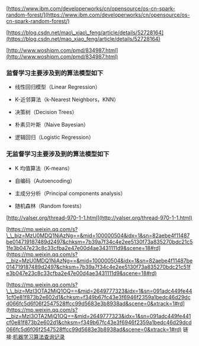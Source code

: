 [https://www.ibm.com/developerworks/cn/opensource/os-cn-spark-random-forest/](https://www.ibm.com/developerworks/cn/opensource/os-cn-spark-random-forest/)

[https://blog.csdn.net/mao\_xiao\_feng/article/details/52728164](https://blog.csdn.net/mao_xiao_feng/article/details/52728164)

[http://www.woshipm.com/pmd/834987.html](http://www.woshipm.com/pmd/834987.html)

### 监督学习主要涉及到的算法模型如下

*   线性回归模型（Linear Regression）
    
*   K-近邻算法（k-Nearest Neighbors，KNN）
    
*   决策树（Decision Trees）
    
*   朴素贝叶斯（Naive Bayesian）
    
*   逻辑回归（Logistic Regression）
    

### 无监督学习主要涉及到的算法模型如下

*   K 均值算法（K-means）
    
*   自编码（Autoencoding）
    
*   主成分分析（Principal components analysis）
    
*   随机森林（Random forests）
    

[http://valser.org/thread-970-1-1.html](http://valser.org/thread-970-1-1.html)

[https://mp.weixin.qq.com/s?\_\_biz=MzU0MDQ1NjAzNg==&mid=100000504&idx=1&sn=82aebe4f11487be014719187489d2497&chksm=7b39a7f34c4e2ee5130f73a835270bdc21c51fe3b047e23c8c33cfba2e47e00d4ae3431111d9&scene=18#rd](https://mp.weixin.qq.com/s?__biz=MzU0MDQ1NjAzNg==&mid=100000504&idx=1&sn=82aebe4f11487be014719187489d2497&chksm=7b39a7f34c4e2ee5130f73a835270bdc21c51fe3b047e23c8c33cfba2e47e00d4ae3431111d9&scene=18#rd)

[https://mp.weixin.qq.com/s?\_\_biz=MzI3OTA2MjQ1OQ==&mid=2649777323&idx=1&sn=091adc449fe441cf0e81f873b2e602d1&chksm=f349b67fc43e3f6946f2359a1bedc46d29dcd066fc5d6f06f2547528ffcc99d5683e3b8938ad&scene=0&xtrack=1#rd](https://mp.weixin.qq.com/s?__biz=MzI3OTA2MjQ1OQ==&mid=2649777323&idx=1&sn=091adc449fe441cf0e81f873b2e602d1&chksm=f349b67fc43e3f6946f2359a1bedc46d29dcd066fc5d6f06f2547528ffcc99d5683e3b8938ad&scene=0&xtrack=1#rd)
链接:[机器学习算法查询记录](https://bbs.huaweicloud.com/blogs/630e0e4b3b2211e9bd5a7ca23e93a891)